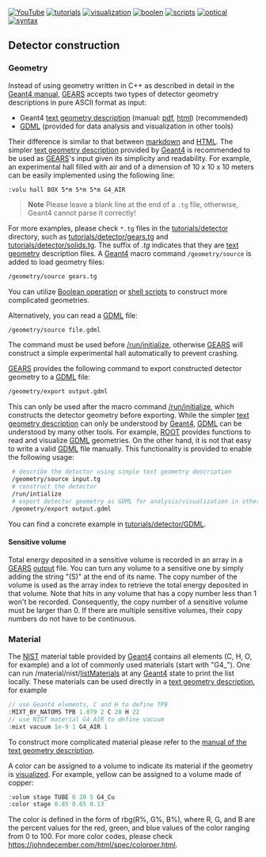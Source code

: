 [![YouTube](https://img.shields.io/badge/You-Tube-red?style=flat)](https://youtu.be/TSP0RLjhLDw)
[![tutorials](https://img.shields.io/badge/use-GEARS-green?style=flat)](..)
[![visualization](https://img.shields.io/badge/detector-visualization-orange?style=flat)](visualization)
[![boolen](https://img.shields.io/badge/boolean-operation-yellow?style=flat)](boolean)
[![scripts](https://img.shields.io/badge/program-geometry-blue?style=flat)](scripts)
[![optical](https://img.shields.io/badge/optical-properties-cyan?style=flat)](optical)
[![syntax](https://img.shields.io/badge/syntax-highlighting-magenta?style=flat)](syntax)

## Detector construction

### Geometry

Instead of using geometry written in C++ as described in detail in the [Geant4 manual](http://geant4-userdoc.web.cern.ch/geant4-userdoc/UsersGuides/ForApplicationDeveloper/html/Detector/Geometry/geomSolids.html), [GEARS][] accepts two types of detector geometry descriptions in pure ASCII format as input:

- Geant4 [text geometry description][tg] (manual: [pdf](https://geant4.web.cern.ch/sites/default/files/geant4/collaboration/working_groups/geometry/docs/textgeom/textgeom.pdf), [html](http://fismed.ciemat.es/GAMOS/GAMOS_doc/GAMOS.6.0.0/Geometry/Geometry.html)) (recommended)
- [GDML][] (provided for data analysis and visualization in other tools)

Their difference is similar to that between [markdown][md] and [HTML][]. The simpler [text geometry description][tg] provided by [Geant4][] is recommended to be used as [GEARS][]'s input given its simplicity and readability. For example, an experimental hall filled with air and of a dimension of 10 x 10 x 10 meters can be easily implemented using the following line:

~~~
:volu hall BOX 5*m 5*m 5*m G4_AIR
~~~

> **Note**
> Please leave a blank line at the end of a `.tg` file, otherwise, Geant4 cannot parse it correctly!

For more examples, please check `*.tg` files in the [tutorials/detector](.) directory, such as [tutorials/detector/gears.tg](gears.tg) and [tutorials/detector/solids.tg](solids.tg). The suffix of *.tg* indicates that they are [text geometry][tg] description files. A [Geant4][] macro command `/geometry/source` is added to load geometry files:

~~~sh
/geometry/source gears.tg
~~~

You can utilize [Boolean operation](boolean) or [shell scripts](scripts) to construct more complicated geometries.

Alternatively, you can read a [GDML][] file:

~~~sh
/geometry/source file.gdml
~~~

The command must be used before [/run/initialize][run], otherwise [GEARS][] will construct a simple experimental hall automatically to prevent crashing.

[GEARS][] provides the following command to export constructed detector geometry to a [GDML][] file:

~~~sh
/geometry/export output.gdml
~~~

This can only be used after the macro command [/run/initialize][run], which constructs the detector geometry before exporting. While the simpler [text geometry description][tg] can only be understood by [Geant4][], [GDML][] can be understood by many other tools. For example, [ROOT][] provides functions to read and visualize [GDML][] geometries. On the other hand, it is not that easy to write a valid [GDML][] file manually. This functionality is provided to enable the following usage:

~~~sh
 # describe the detector using simple text geometry description
 /geometry/source input.tg
 # construct the detector
 /run/intialize
 # export detector geometry as GDML for analysis/visualization in other tools
 /geometry/export output.gdml
~~~

You can find a concrete example in [tutorials/detector/GDML](GDML).

#### Sensitive volume

Total energy deposited in a sensitive volume is recorded in an array in a [GEARS][] [output](../output#total-energy) file. You can turn any volume to a sensitive one by simply adding the string "(S)" at the end of its name. The copy number of the volume is used as the array index to retrieve the total energy deposited in that volume. Note that hits in any volume that has a copy number less than 1 won't be recorded. Consequently, the copy number of a sensitive volume must be larger than 0. If there are multiple sensitive volumes, their copy numbers do not have to be continuous. 

### Material

The [NIST][] material table provided by [Geant4][] contains all elements (C, H, O, for example) and a lot of commonly used materials (start with "G4_"). One can run /material/nist/[listMaterials][] at any [Geant4][] state to print the list locally. These materials can be used directly in a [text geometry description][tg], for example

~~~cpp
// use Geant4 elements, C and H to define TPB
:MIXT_BY_NATOMS TPB 1.079 2 C 28 H 22
// use NIST material G4_AIR to define vacuum
:mixt vacuum 1e-9 1 G4_AIR 1
~~~

To construct more complicated material please refer to the [manual of the text geometry description](http://fismed.ciemat.es/GAMOS/GAMOS_doc/GAMOS.6.0.0/Geometry/Geometry.html).

A color can be assigned to a volume to indicate its material if the geometry is [visualized](visualization). For example, yellow can be assigned to a volume made of copper:

```cpp
:volum stage TUBE 0 20 5 G4_Cu
:color stage 0.85 0.65 0.13
```

The color is defined in the form of rbg(R%, G%, B%), where R, G, and B are the percent values for the red, green, and blue values of the color ranging from 0 to 100. For more color codes, please check <https://johndecember.com/html/spec/colorper.html>.

[GEARS]: http://physino.xyz/gears
[tg]: http://geant4-userdoc.web.cern.ch/geant4-userdoc/UsersGuides/ForApplicationDeveloper/html/Detector/Geometry/geomASCII.html
[Geant4]: http://geant4.cern.ch
[NIST]: http://geant4-userdoc.web.cern.ch/geant4-userdoc/UsersGuides/ForApplicationDeveloper/html/Appendix/materialNames.html
[run]: http://geant4-userdoc.web.cern.ch/geant4-userdoc/UsersGuides/ForApplicationDeveloper/html/Control/AllResources/Control/UIcommands/_run_.html
[listMaterials]: http://geant4-userdoc.web.cern.ch/geant4-userdoc/UsersGuides/ForApplicationDeveloper/html/Control/AllResources/Control/UIcommands/_material_nist_.html
[GDML]: https://gdml.web.cern.ch/GDML/
[md]: https://en.wikipedia.org/wiki/Markdown
[HTML]: https://www.w3schools.com/html/
[ROOT]: https://root.cern.ch
